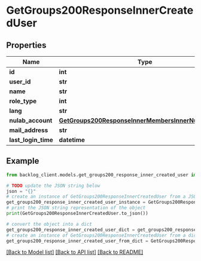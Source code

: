 # GetGroups200ResponseInnerCreatedUser


## Properties

Name | Type | Description | Notes
------------ | ------------- | ------------- | -------------
**id** | **int** |  | [optional] 
**user_id** | **str** |  | [optional] 
**name** | **str** |  | [optional] 
**role_type** | **int** |  | [optional] 
**lang** | **str** |  | [optional] 
**nulab_account** | [**GetGroups200ResponseInnerMembersInnerNulabAccount**](GetGroups200ResponseInnerMembersInnerNulabAccount.md) |  | [optional] 
**mail_address** | **str** |  | [optional] 
**last_login_time** | **datetime** |  | [optional] 

## Example

```python
from backlog_client.models.get_groups200_response_inner_created_user import GetGroups200ResponseInnerCreatedUser

# TODO update the JSON string below
json = "{}"
# create an instance of GetGroups200ResponseInnerCreatedUser from a JSON string
get_groups200_response_inner_created_user_instance = GetGroups200ResponseInnerCreatedUser.from_json(json)
# print the JSON string representation of the object
print(GetGroups200ResponseInnerCreatedUser.to_json())

# convert the object into a dict
get_groups200_response_inner_created_user_dict = get_groups200_response_inner_created_user_instance.to_dict()
# create an instance of GetGroups200ResponseInnerCreatedUser from a dict
get_groups200_response_inner_created_user_from_dict = GetGroups200ResponseInnerCreatedUser.from_dict(get_groups200_response_inner_created_user_dict)
```
[[Back to Model list]](../README.md#documentation-for-models) [[Back to API list]](../README.md#documentation-for-api-endpoints) [[Back to README]](../README.md)


